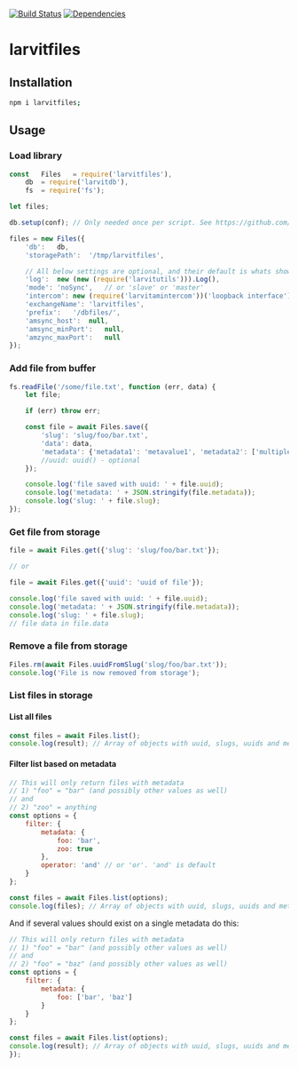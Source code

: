 [![Build Status](https://travis-ci.org/larvit/larvitfiles.svg)](https://travis-ci.org/larvit/larvitfiles) [![Dependencies](https://david-dm.org/larvit/larvitfiles.svg)](https://david-dm.org/larvit/larvitfiles.svg)

# larvitfiles

## Installation

```bash
npm i larvitfiles;
```

## Usage

### Load library

```javascript
const	Files	= require('larvitfiles'),
	db	= require('larvitdb'),
	fs	= require('fs');

let	files;

db.setup(conf); // Only needed once per script. See https://github.com/larvit/larvitdb for details

files = new Files({
	'db':	db,
	'storagePath':	'/tmp/larvitfiles',

	// All below settings are optional, and their default is whats shown here
	'log':	new (new (require('larvitutils'))).Log(),
	'mode':	'noSync',	// or 'slave' or 'master'
	'intercom':	new (require('larvitamintercom'))('loopback interface'),
	'exchangeName':	'larvitfiles',
	'prefix':	'/dbfiles/',
	'amsync_host':	null,
	'amsync_minPort':	null,
	'amzync_maxPort':	null
});
```

### Add file from buffer

```javascript
fs.readFile('/some/file.txt', function (err, data) {
	let	file;

	if (err) throw err;

	const file = await Files.save({
		'slug':	'slug/foo/bar.txt',
		'data':	data,
		'metadata':	{'metadata1': 'metavalue1', 'metadata2': ['multiple', 'values']},
		//uuid: uuid() - optional
	});

	console.log('file saved with uuid: ' + file.uuid);
	console.log('metadata: ' + JSON.stringify(file.metadata));
	console.log('slug: ' + file.slug);
});
```

### Get file from storage

```javascript
file = await Files.get({'slug': 'slug/foo/bar.txt'});

// or 

file = await Files.get({'uuid': 'uuid of file'});

console.log('file saved with uuid: ' + file.uuid);
console.log('metadata: ' + JSON.stringify(file.metadata));
console.log('slug: ' + file.slug);
// file data in file.data
```

### Remove a file from storage

```javascript
Files.rm(await Files.uuidFromSlug('slog/foo/bar.txt'));
console.log('File is now removed from storage');
```

### List files in storage

#### List all files

```javascript
const files = await Files.list();
console.log(result); // Array of objects with uuid, slugs, uuids and metadata, but NOT file data as values.
```

#### Filter list based on metadata

```javascript
// This will only return files with metadata
// 1) "foo" = "bar" (and possibly other values as well)
// and
// 2) "zoo" = anything
const options = {
	filter: {
		metadata: {
			foo: 'bar',
			zoo: true
		},
		operator: 'and' // or 'or'. 'and' is default
	}
};

const files	= await Files.list(options);
console.log(files); // Array of objects with uuid, slugs, uuids and metadata, but NOT file data as values.
```

And if several values should exist on a single metadata do this:

```javascript
// This will only return files with metadata
// 1) "foo" = "bar" (and possibly other values as well)
// and
// 2) "foo" = "baz" (and possibly other values as well)
const options = {
	filter: {
		metadata: {
			foo: ['bar', 'baz']
		}
	}
};

const files	= await Files.list(options);
console.log(result); // Array of objects with uuid, slugs, uuids and metadata, but NOT file data as values.
});
```
